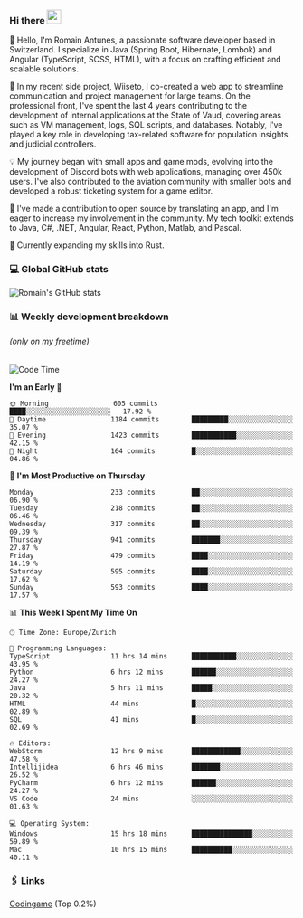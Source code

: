 ### Hi there <img src="https://media.giphy.com/media/hvRJCLFzcasrR4ia7z/giphy.gif" width="25px" height="25px">

👋 Hello, I'm Romain Antunes, a passionate software developer based in Switzerland. I specialize in Java (Spring Boot, Hibernate, Lombok) and Angular (TypeScript, SCSS, HTML), with a focus on crafting efficient and scalable solutions.

🚀 In my recent side project, Wiiseto, I co-created a web app to streamline communication and project management for large teams. On the professional front, I've spent the last 4 years contributing to the development of internal applications at the State of Vaud, covering areas such as VM management, logs, SQL scripts, and databases. Notably, I've played a key role in developing tax-related software for population insights and judicial controllers.

💡 My journey began with small apps and game mods, evolving into the development of Discord bots with web applications, managing over 450k users. I've also contributed to the aviation community with smaller bots and developed a robust ticketing system for a game editor.

🤝 I've made a contribution to open source by translating an app, and I'm eager to increase my involvement in the community. My tech toolkit extends to Java, C#, .NET, Angular, React, Python, Matlab, and Pascal.

🌱 Currently expanding my skills into Rust.


### 💻 Global GitHub stats
![Romain's GitHub stats](https://github-readme-streak-stats.herokuapp.com/?user=romainantunes&theme=dark)


### 📊 Weekly development breakdown 
###### *(only on my freetime)*

<!--START_SECTION:wakastats-->
![Code Time](http://img.shields.io/badge/Code%20Time-1%2C702%20hrs%2036%20mins-blue)

**I'm an Early 🐤** 

```text
🌞 Morning                605 commits         ████░░░░░░░░░░░░░░░░░░░░░   17.92 % 
🌆 Daytime                1184 commits        █████████░░░░░░░░░░░░░░░░   35.07 % 
🌃 Evening                1423 commits        ███████████░░░░░░░░░░░░░░   42.15 % 
🌙 Night                  164 commits         █░░░░░░░░░░░░░░░░░░░░░░░░   04.86 % 
```
📅 **I'm Most Productive on Thursday** 

```text
Monday                   233 commits         ██░░░░░░░░░░░░░░░░░░░░░░░   06.90 % 
Tuesday                  218 commits         ██░░░░░░░░░░░░░░░░░░░░░░░   06.46 % 
Wednesday                317 commits         ██░░░░░░░░░░░░░░░░░░░░░░░   09.39 % 
Thursday                 941 commits         ███████░░░░░░░░░░░░░░░░░░   27.87 % 
Friday                   479 commits         ████░░░░░░░░░░░░░░░░░░░░░   14.19 % 
Saturday                 595 commits         ████░░░░░░░░░░░░░░░░░░░░░   17.62 % 
Sunday                   593 commits         ████░░░░░░░░░░░░░░░░░░░░░   17.57 % 
```


📊 **This Week I Spent My Time On** 

```text
🕑︎ Time Zone: Europe/Zurich

💬 Programming Languages: 
TypeScript               11 hrs 14 mins      ███████████░░░░░░░░░░░░░░   43.95 % 
Python                   6 hrs 12 mins       ██████░░░░░░░░░░░░░░░░░░░   24.27 % 
Java                     5 hrs 11 mins       █████░░░░░░░░░░░░░░░░░░░░   20.32 % 
HTML                     44 mins             █░░░░░░░░░░░░░░░░░░░░░░░░   02.89 % 
SQL                      41 mins             █░░░░░░░░░░░░░░░░░░░░░░░░   02.69 % 

🔥 Editors: 
WebStorm                 12 hrs 9 mins       ████████████░░░░░░░░░░░░░   47.58 % 
Intellijidea             6 hrs 46 mins       ███████░░░░░░░░░░░░░░░░░░   26.52 % 
PyCharm                  6 hrs 12 mins       ██████░░░░░░░░░░░░░░░░░░░   24.27 % 
VS Code                  24 mins             ░░░░░░░░░░░░░░░░░░░░░░░░░   01.63 % 

💻 Operating System: 
Windows                  15 hrs 18 mins      ███████████████░░░░░░░░░░   59.89 % 
Mac                      10 hrs 15 mins      ██████████░░░░░░░░░░░░░░░   40.11 % 
```


<!--END_SECTION:wakastats-->

### 🖇 Links

[Codingame](https://www.codingame.com/profile/defc3ee5279aecc1bb6114e1f994ea9b3325423) (Top 0.2%)
